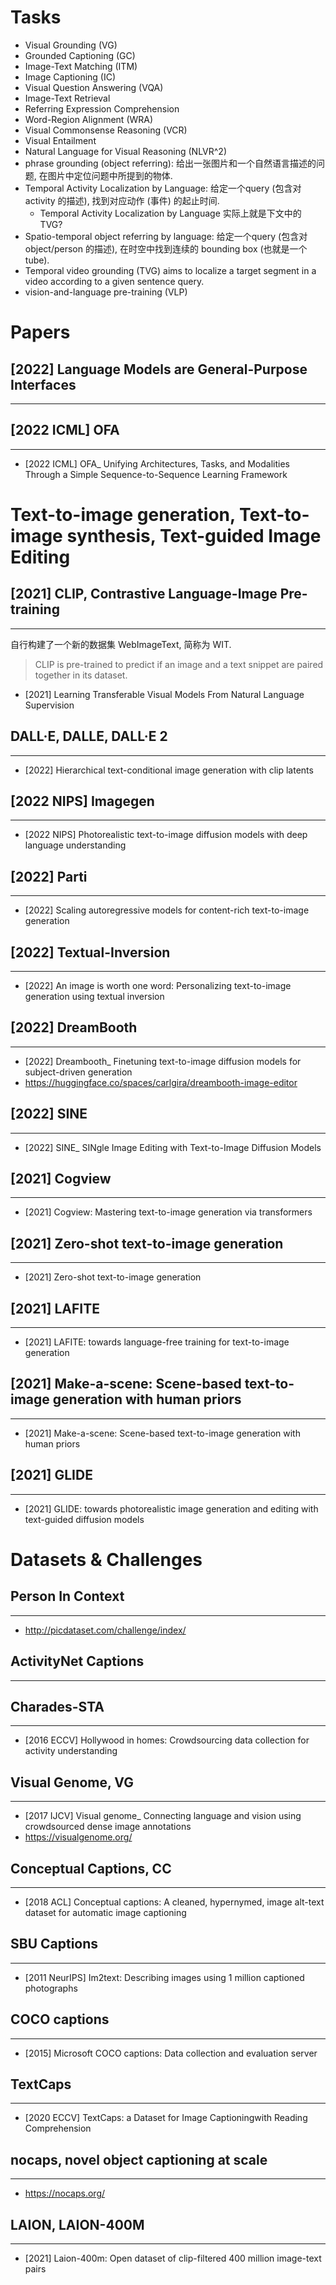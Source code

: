 # Tasks
- Visual Grounding (VG)
- Grounded Captioning (GC)
- Image-Text Matching (ITM)
- Image Captioning (IC)
- Visual Question Answering (VQA)
- Image-Text Retrieval
- Referring Expression Comprehension
- Word-Region Alignment (WRA)
- Visual Commonsense Reasoning (VCR)
- Visual Entailment
- Natural Language for Visual Reasoning (NLVR^2)
- phrase grounding (object referring): 给出一张图片和一个自然语言描述的问题, 在图片中定位问题中所提到的物体.
- Temporal Activity Localization by Language: 给定一个query (包含对 activity 的描述), 找到对应动作 (事件) 的起止时间.
    - Temporal Activity Localization by Language 实际上就是下文中的 TVG?
- Spatio-temporal object referring by language: 给定一个query (包含对 object/person 的描述), 在时空中找到连续的 bounding box (也就是一个 tube).
- Temporal video grounding (TVG) aims to localize a target segment in a video according to a given sentence query. 
- vision-and-language pre-training (VLP)

# Papers

## [2022] Language Models are General-Purpose Interfaces
---

## [2022 ICML] OFA
---
- [2022 ICML] OFA_ Unifying Architectures, Tasks, and Modalities Through a Simple Sequence-to-Sequence Learning Framework


# Text-to-image generation, Text-to-image synthesis, Text-guided Image Editing

## [2021] CLIP, Contrastive Language-Image Pre-training
----
自行构建了一个新的数据集 WebImageText, 简称为 WIT.

> CLIP is pre-trained to predict if an image and a text snippet are paired together in its dataset.

- [2021] Learning Transferable Visual Models From Natural Language Supervision

## DALL·E,  DALLE, DALL·E 2
----
- [2022] Hierarchical text-conditional image generation with clip latents

## [2022 NIPS] Imagegen
---
- [2022 NIPS] Photorealistic text-to-image diffusion models with deep language understanding

## [2022] Parti
---
- [2022] Scaling autoregressive models for content-rich text-to-image generation

## [2022] Textual-Inversion
----
- [2022] An image is worth one word: Personalizing text-to-image generation using textual inversion

## [2022] DreamBooth
----
- [2022] Dreambooth_ Finetuning text-to-image diffusion models for subject-driven generation
- <https://huggingface.co/spaces/carlgira/dreambooth-image-editor>

## [2022] SINE
----
- [2022] SINE_ SINgle Image Editing with Text-to-Image Diffusion Models

## [2021] Cogview
---
- [2021] Cogview: Mastering text-to-image generation via transformers

## [2021] Zero-shot text-to-image generation
----
- [2021] Zero-shot text-to-image generation

## [2021] LAFITE
----
- [2021] LAFITE: towards language-free training for text-to-image generation

## [2021] Make-a-scene: Scene-based text-to-image generation with human priors
-----
- [2021] Make-a-scene: Scene-based text-to-image generation with human priors

## [2021] GLIDE
----
- [2021] GLIDE: towards photorealistic image generation and editing with text-guided diffusion models


# Datasets & Challenges

## Person In Context
----
- http://picdataset.com/challenge/index/

## ActivityNet Captions
----

## Charades-STA
----
- [2016 ECCV] Hollywood in homes: Crowdsourcing data collection for activity understanding

## Visual Genome, VG
----
- [2017 IJCV] Visual genome_ Connecting language and vision using crowdsourced dense image annotations
- https://visualgenome.org/

## Conceptual Captions, CC
----
- [2018 ACL] Conceptual captions: A cleaned, hypernymed, image alt-text dataset for automatic image captioning

## SBU Captions
----
- [2011 NeurIPS] Im2text: Describing images using 1 million captioned photographs

## COCO captions
----
- [2015] Microsoft COCO captions: Data collection and evaluation server

## TextCaps
----
- [2020 ECCV] TextCaps: a Dataset for Image Captioningwith Reading Comprehension

## nocaps, novel object captioning at scale
----
- https://nocaps.org/

## LAION, LAION-400M
----
- [2021] Laion-400m: Open dataset of clip-filtered 400 million image-text pairs
